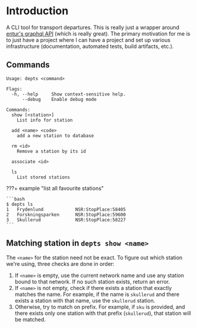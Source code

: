 # Introduction

A CLI tool for transport departures. This is really just a wrapper around [entur's graphql API](https://developer.entur.org/pages-journeyplanner-journeyplanner) (which is really great). The primary motivation for me is to just have a project where I can have a project and set up various infrastructure (documentation, automated tests, build artifacts, etc.).

## Commands


```
Usage: depts <command>

Flags:
  -h, --help     Show context-sensitive help.
      --debug    Enable debug mode

Commands:
  show [<station>]
    List info for station

  add <name> <code>
    add a new station to database

  rm <id>
    Remove a station by its id

  associate <id>

  ls
    List stored stations
```


???+ example "list all favourite stations"

    ```bash
    $ depts ls
    1   Frydenlund            NSR:StopPlace:58405
    2   Forskningsparken      NSR:StopPlace:59600
    3   Skullerud             NSR:StopPlace:58227
    ```

## Matching station in `depts show <name>`

The `<name>` for the station need not be exact. To figure out which station we're using, three checks are done in order:

1. If `<name>` is empty, use the current network name and use any station bound to that network. If no such station exists, return an error.
2. If `<name>` is not empty, check if there exists a station that exactly matches the name. For example, if the name is `skullerud` and there exists a station with that name, use the `skullerud` station.
3. Otherwise, try to match on prefix. For example, if `sku` is provided, and there exists only one station with that prefix (`skullerud`), that station will be matched.
